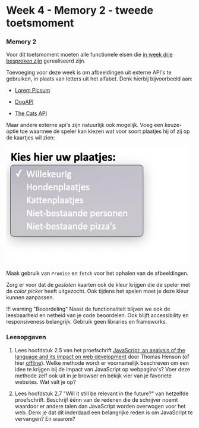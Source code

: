 # Week 4 - Memory 2 - tweede toetsmoment

### Memory 2

Voor dit toetsmoment moeten alle functionele eisen die [in week drie besproken zijn](../week3/memory.md) gerealiseerd zijn.

Toevoeging voor deze week is om afbeeldingen uit externe API's te gebruiken, in plaats van letters uit het alfabet. Denk hierbij bijvoorbeeld aan:

- [Lorem Picsum](https://picsum.photos/)

- [DogAPI](https://dog.ceo/dog-api/)

- [The Cats API](https://thecatapi.com/)

Maar andere externe api's zijn natuurlijk ook mogelijk. Voeg een keuze-optie toe waarmee de speler kan kiezen wat voor soort plaatjes hij of zij op de kaartjes wil zien:

![Maak gebruik van een select-box voor het selecteren van plaatjes](imgs/select-box.png)

Maak gebruik van `Promise` en `fetch` voor het ophalen van de afbeeldingen. 

Zorg er voor dat de *gesloten* kaarten ook de kleur krijgen die de speler met de *color picker* heeft uitgezocht. Ook tijdens het spelen moet je deze kleur kunnen aanpassen.

!!! warning "Beoordeling"
    Naast de functionaliteit blijven we ook de leesbaarheid en netheid van je code beoordelen. Ook blijft accessibility en responsiveness belangrijk. Gebruik geen libraries en frameworks.


### Leesopgaven

1. Lees hoofdstuk 2.5 van het proefschrift [JavaScript: an analysis of the language and its impact on web development](https://repository.cardiffmet.ac.uk/bitstream/handle/10369/8554/Henson,%20Thomas.pdf?isAllowed=y&sequence=1) door Thomas Henson (of hier [offline](../materialen/week4-jwt/Proefschrift-Henson,Thomas.pdf)). Welke methode wordt er voornamelijk beschreven om een idee te krijgen bij de impact van JavaScript op webpagina's? Voer deze methode zelf ook uit in je browser en bekijk vier van je favoriete websites. Wat valt je op?

2. Lees hoofdstuk 2.7 "Will it still be relevant in the future?" van hetzelfde proefschrift. Beschrijf éénn van de redenen die de schrijver noemt waardoor er andere talen dan JavaScript worden overwogen voor het web. Denk je dat dit inderdaad een belangrijke reden is om JavaScript te vervangen? En waarom?